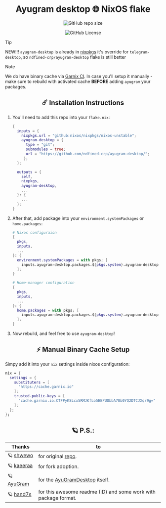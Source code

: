 <h1 align="center">Ayugram desktop 🌐 NixOS flake</h1>

<div align="center">

![GitHub repo size](https://img.shields.io/github/repo-size/ayugram-port/ayugram-desktop?style=for-the-badge&cacheSeconds=180)

![GitHub License](https://img.shields.io/github/license/ayugram-port/ayugram-desktop?style=for-the-badge)
</div>

> [!TIP]
> NEW!!!
> `ayugram-desktop` is already in [nixpkgs](https://github.com/NixOS/nixpkgs/blob/master/pkgs/by-name/ay/ayugram-desktop/package.nix)
> it's override for `telegram-desktop`, so `ndfined-crp/ayugram-desktop`
> flake is still better

> [!NOTE]
> We do have binary cache via [Garnix CI](https://garnix.io/).
> In case you'll setup it manually - make sure to rebuild with
> activated cache **BEFORE** adding `ayugram` your packages.

<h2 align="center">☄️ Installation Instructions</h2>

1. You'll need to add this repo into your `flake.nix`:

   ```nix
   {
     inputs = {
       nixpkgs.url = "github:nixos/nixpkgs/nixos-unstable";
       ayugram-desktop = {
         type = "git";
         submodules = true;
         url = "https://github.com/ndfined-crp/ayugram-desktop/";
        };
     };

     outputs = {
       self,
       nixpkgs,
       ayugram-desktop,
       ...
     }: {
       ...
     };
   }
   ```

2. After that, add package into your `environment.systemPackages` or `home.packages`:

   ```nix
   # Nixos configuraion
   {
     pkgs,
     inputs,
     ...
   }: {
     environment.systemPackages = with pkgs; [
       inputs.ayugram-desktop.packages.${pkgs.system}.ayugram-desktop
     ];
   }
   ```

   ```nix
   # Home-manager configuration
   {
     pkgs,
     inputs,
     ...
   }: {
     home.packages = with pkgs; [
       inputs.ayugram-desktop.packages.${pkgs.system}.ayugram-desktop
     ];
   }
   ```

3. Now rebuild, and feel free to use `ayugram-desktop`!

<h2 align="center"> ⚡ Manual Binary Cache Setup</h2>

Simpy add it into your `nix` settings inside nixos configuration:

```nix
nix = {
  settings = {
    substituters = [
      "https://cache.garnix.io"
    ];
    trusted-public-keys = [
      "cache.garnix.io:CTFPyKSLcx5RMJKfLo5EEPUObbA78b0YQ2DTCJXqr9g="
    ];
  };
};
```

<h2 align="center"> 🪐 P.S.:</h2>

| Thanks                                            | to                                                                          |
| ------------------------------------------------- | --------------------------------------------------------------------------- |
| 🪐 [shwewo](https://github.com/shwewo)            | for original [repo](https://github.com/shwewo/ayugram-desktop).             |
| 🪐 [kaeeraa](https://github.com/kaeeraa)          | for fork adoption.                                                          |
| 🪐 [AyuGram](https://github.com/AyuGram)          | for the [AyuGramDesktop](https://github.com/AyuGram/AyuGramDesktop) itself. |
| 🪐 [hand7s](https://github.com/s0me1newithhands7) | for this awesome readme (:D) and some work with package format.             |
